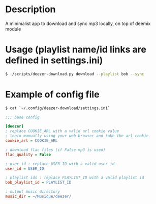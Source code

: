 # Description
A minimalist app to download and sync mp3 locally, on top of deemix module


# Usage (playlist name/id links are defined in settings.ini)
```bash
$ ./scripts/deezer-download.py download --playlist bob --sync
```


# Example of config file
```bash
$ cat `~/.config/deezer-download/settings.ini`  
```

```ini
;;; base config

[deezer]
; replace COOKIE_ARL with a valid arl cookie value
; login manually using your web browser and take the arl cookie
cookie_arl = COOKIE_ARL

; download flac files (if False mp3 is used)
flac_quality = False

; user id : replace USER_ID with a valid user id
user_id = USER_ID

; playlist ids : replace PLAYLIST_ID with a valid playlist id
bob_playlist_id = PLAYLIST_ID

; output music directory
music_dir = ~/Musique/deezer/
```
